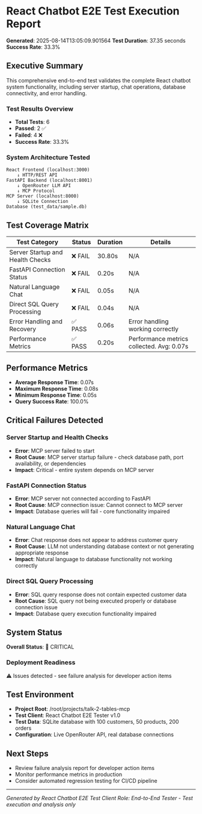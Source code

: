 # React Chatbot E2E Test Execution Report

**Generated**: 2025-08-14T13:05:09.901564
**Test Duration**: 37.35 seconds
**Success Rate**: 33.3%

## Executive Summary

This comprehensive end-to-end test validates the complete React chatbot system functionality, including server startup, chat operations, database connectivity, and error handling.

### Test Results Overview
- **Total Tests**: 6
- **Passed**: 2 ✅
- **Failed**: 4 ❌
- **Success Rate**: 33.3%

### System Architecture Tested
```
React Frontend (localhost:3000) 
    ↓ HTTP/REST API
FastAPI Backend (localhost:8001) 
    ↓ OpenRouter LLM API
    ↓ MCP Protocol  
MCP Server (localhost:8000)
    ↓ SQLite Connection
Database (test_data/sample.db)
```

## Test Coverage Matrix

| Test Category | Status | Duration | Details |
|---------------|--------|----------|---------|
| Server Startup and Health Checks | ❌ FAIL | 30.80s | N/A |
| FastAPI Connection Status | ❌ FAIL | 0.20s | N/A |
| Natural Language Chat | ❌ FAIL | 0.05s | N/A |
| Direct SQL Query Processing | ❌ FAIL | 0.04s | N/A |
| Error Handling and Recovery | ✅ PASS | 0.06s | Error handling working correctly |
| Performance Metrics | ✅ PASS | 0.20s | Performance metrics collected. Avg: 0.07s |


## Performance Metrics
- **Average Response Time**: 0.07s
- **Maximum Response Time**: 0.08s  
- **Minimum Response Time**: 0.05s
- **Query Success Rate**: 100.0%

## Critical Failures Detected

### Server Startup and Health Checks
- **Error**: MCP server failed to start
- **Root Cause**: MCP server startup failure - check database path, port availability, or dependencies
- **Impact**: Critical - entire system depends on MCP server

### FastAPI Connection Status
- **Error**: MCP server not connected according to FastAPI
- **Root Cause**: MCP connection issue: Cannot connect to MCP server
- **Impact**: Database queries will fail - core functionality impaired

### Natural Language Chat
- **Error**: Chat response does not appear to address customer query
- **Root Cause**: LLM not understanding database context or not generating appropriate response
- **Impact**: Natural language to database functionality not working correctly

### Direct SQL Query Processing
- **Error**: SQL query response does not contain expected customer data
- **Root Cause**: SQL query not being executed properly or database connection issue
- **Impact**: Database query execution functionality impaired


## System Status

**Overall Status**: 🚨 CRITICAL

### Deployment Readiness
⚠️ Issues detected - see failure analysis for developer action items

## Test Environment
- **Project Root**: /root/projects/talk-2-tables-mcp
- **Test Client**: React Chatbot E2E Tester v1.0
- **Test Data**: SQLite database with 100 customers, 50 products, 200 orders
- **Configuration**: Live OpenRouter API, real database connections

## Next Steps
- Review failure analysis report for developer action items
- Monitor performance metrics in production
- Consider automated regression testing for CI/CD pipeline

---
*Generated by React Chatbot E2E Test Client*
*Role: End-to-End Tester - Test execution and analysis only*
